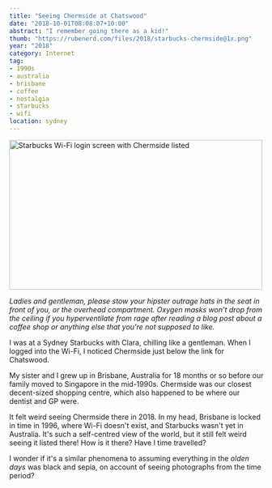 ```yaml
---
title: "Seeing Chermside at Chatswood"
date: "2018-10-01T08:08:07+10:00"
abstract: "I remember going there as a kid!"
thumb: "https://rubenerd.com/files/2018/starbucks-chermside@1x.png"
year: "2018"
category: Internet
tag:
- 1990s
- australia
- brisbane
- coffee
- nostalgia
- starbucks
- wifi
location: sydney
---
```

<p><img src="https://rubenerd.com/files/2018/starbucks-chermside@1x.png" srcset="https://rubenerd.com/files/2018/starbucks-chermside@1x.png 1x, https://rubenerd.com/files/2018/starbucks-chermside@2x.png 2x" alt="Starbucks Wi-Fi login screen with Chermside listed" style="width:500px; height:296px;" /></p>

*Ladies and gentleman, please stow your hipster outrage hats in the seat in front of you, or the overhead compartment. Oxygen masks won't drop from the ceiling if you hyperventilate from rage after reading a blog post about a coffee shop or anything else that you're not supposed to like.*

I was at a Sydney Starbucks with Clara, chilling like a gentleman. When I logged into the Wi-Fi, I noticed Chermside just below the link for Chatswood.

My sister and I grew up in Brisbane, Australia for 18 months or so before our family moved to Singapore in the mid-1990s. Chermside was our closest decent-sized shopping centre, which also happened to be where our dentist and GP were.

It felt weird seeing Chermside there in 2018. In my head, Brisbane is locked in time in 1996, where Wi-Fi doesn't exist, and Starbucks wasn't yet in Australia. It's such a self-centred view of the world, but it still felt weird seeing it listed there! How is it there? Have I time travelled?

I wonder if it's a similar phenomena to assuming everything in the *olden days* was black and sepia, on account of seeing photographs from the time period?

